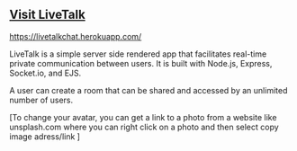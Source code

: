 ## <a href="https://livetalkchat.herokuapp.com/"> Visit LiveTalk </a>

https://livetalkchat.herokuapp.com/

LiveTalk is a simple server side rendered app that facilitates real-time private communication between users. It is built with Node.js, Express, Socket.io, and EJS.

A user can create a room that can be shared and accessed by an unlimited number of users.

[To change your avatar, you can get a link to a photo from a website like unsplash.com where you can right click on a photo and then select copy image adress/link ]
